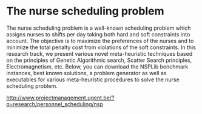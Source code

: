 # The nurse scheduling problem 

The nurse scheduling problem is a well-known scheduling problem which assigns nurses to shifts per day taking both hard and soft constraints into account. The objective is to maximize the preferences of the nurses and to minimize the total penalty cost from violations of the soft constraints. In this research track, we present various novel meta-heuristic techniques based on the principles of Genetic Algorithmic search, Scatter Search principles, Electromagnetism, etc. Below, you can download the NSPLib benchmark instances, best known solutions, a problem generator as well as executables for various meta-heuristic procedures to solve the nurse scheduling problem.

http://www.projectmanagement.ugent.be/?q=research/personnel_scheduling/nsp
